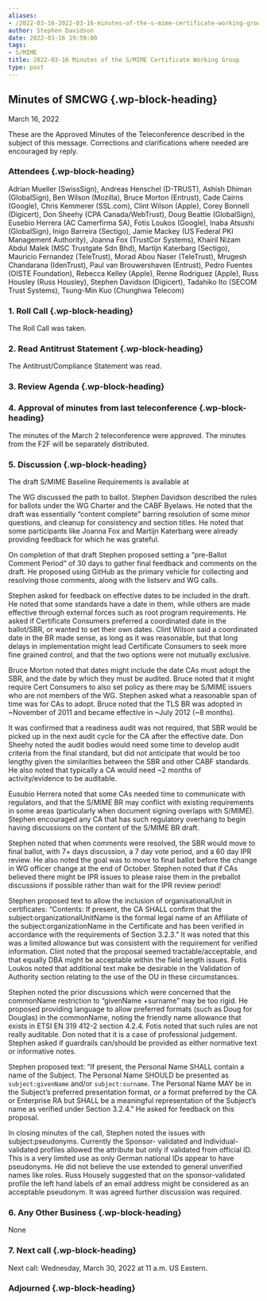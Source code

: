```yaml
---
aliases:
- /2022-03-16-2022-03-16-minutes-of-the-s-mime-certificate-working-group/
author: Stephen Davidson
date: 2022-03-16 19:59:00
tags:
- S/MIME
title: 2022-03-16 Minutes of the S/MIME Certificate Working Group 
type: post
---
```


## Minutes of SMCWG {.wp-block-heading}

March 16, 2022

These are the Approved Minutes of the Teleconference described in the subject of this message. Corrections and clarifications where needed are encouraged by reply.

### Attendees {.wp-block-heading}

Adrian Mueller (SwissSign), Andreas Henschel (D-TRUST), Ashish Dhiman (GlobalSign), Ben Wilson (Mozilla), Bruce Morton (Entrust), Cade Cairns (Google), Chris Kemmerer (SSL.com), Clint Wilson (Apple), Corey Bonnell (Digicert), Don Sheehy (CPA Canada/WebTrust), Doug Beattie (GlobalSign), Eusebio Herrera (AC Camerfirma SA), Fotis Loukos (Google), Inaba Atsushi (GlobalSign), Inigo Barreira (Sectigo), Jamie Mackey (US Federal PKI Management Authority), Joanna Fox (TrustCor Systems), Khairil Nizam Abdul Malek (MSC Trustgate Sdn Bhd), Martijn Katerbarg (Sectigo), Mauricio Fernandez (TeleTrust), Morad Abou Naser (TeleTrust), Mrugesh Chandarana (IdenTrust), Paul van Brouwershaven (Entrust), Pedro Fuentes (OISTE Foundation), Rebecca Kelley (Apple), Renne Rodriguez (Apple), Russ Housley (Russ Housley), Stephen Davidson (Digicert), Tadahiko Ito (SECOM Trust Systems), Tsung-Min Kuo (Chunghwa Telecom)

### 1. Roll Call {.wp-block-heading}

The Roll Call was taken.

### 2. Read Antitrust Statement {.wp-block-heading}

The Antitrust/Compliance Statement was read.

### 3. Review Agenda {.wp-block-heading}

### 4. Approval of minutes from last teleconference {.wp-block-heading}

The minutes of the March 2 teleconference were approved. The minutes from the F2F will be separately distributed.

### 5. Discussion {.wp-block-heading}

The draft S/MIME Baseline Requirements is available at

The WG discussed the path to ballot. Stephen Davidson described the rules for ballots under the WG Charter and the CABF Byelaws. He noted that the draft was essentially “content complete” barring resolution of some minor questions, and cleanup for consistency and section titles. He noted that some participants like Joanna Fox and Martijn Katerbarg were already providing feedback for which he was grateful.

On completion of that draft Stephen proposed setting a “pre-Ballot Comment Period” of 30 days to gather final feedback and comments on the draft. He proposed using GitHub as the primary vehicle for collecting and resolving those comments, along with the listserv and WG calls.

Stephen asked for feedback on effective dates to be included in the draft. He noted that some standards have a date in them, while others are made effective through external forces such as root program requirements. He asked if Certificate Consumers preferred a coordinated date in the ballot/SBR, or wanted to set their own dates. Clint Wilson said a coordinated date in the BR made sense, as long as it was reasonable, but that long delays in implementation might lead Certificate Consumers to seek more fine grained control, and that the two options were not mutually exclusive.

Bruce Morton noted that dates might include the date CAs must adopt the SBR, and the date by which they must be audited. Bruce noted that it might require Cert Consumers to also set policy as there may be S/MIME issuers who are not members of the WG. Stephen asked what a reasonable span of time was for CAs to adopt. Bruce noted that the TLS BR was adopted in ~November of 2011 and became effective in ~July 2012 (~8 months).

It was confirmed that a readiness audit was not required, that SBR would be picked up in the next audit cycle for the CA after the effective date. Don Sheehy noted the audit bodies would need some time to develop audit criteria from the final standard, but did not anticipate that would be too lengthy given the similarities between the SBR and other CABF standards. He also noted that typically a CA would need ~2 months of activity/evidence to be auditable.

Eusubio Herrera noted that some CAs needed time to communicate with regulators, and that the S/MIME BR may conflict with existing requirements in some areas (particularly when document signing overlaps with S/MIME). Stephen encouraged any CA that has such regulatory overhang to begin having discussions on the content of the S/MIME BR draft.

Stephen noted that when comments were resolved, the SBR would move to final ballot, with 7+ days discussion, a 7 day vote period, and a 60 day IPR review. He also noted the goal was to move to final ballot before the change in WG officer change at the end of October. Stephen noted that if CAs believed there might be IPR issues to please raise them in the preballot discussions if possible rather than wait for the IPR review period!

Stephen proposed text to allow the inclusion of organisationalUnit in certificates: “Contents: If present, the CA SHALL confirm that the subject:organizationalUnitName is the formal legal name of an Affiliate of the subject:organizationName in the Certificate and has been verified in accordance with the requirements of Section 3.2.3.” It was noted that this was a limited allowance but was consistent with the requirement for verified information. Clint noted that the proposal seemed tractable/acceptable, and that equally DBA might be acceptable within the field length issues. Fotis Loukos noted that additional text make be desirable in the Validation of Authority section relating to the use of the OU in these circumstances.

Stephen noted the prior discussions which were concerned that the commonName restriction to “givenName +surname” may be too rigid. He proposed providing language to allow preferred formats (such as Doug for Douglas) in the commonName, noting the friendly name allowance that exists in ETSI EN 319 412-2 section 4.2.4. Fotis noted that such rules are not really auditable. Don noted that it is a case of professional judgement. Stephen asked if guardrails can/should be provided as either normative text or informative notes.

Stephen proposed text: “If present, the Personal Name SHALL contain a name of the Subject. The Personal Name SHOULD be presented as `subject:givenName` and/or `subject:surname`. The Personal Name MAY be in the Subject’s preferred presentation format, or a format preferred by the CA or Enterprise RA but SHALL be a meaningful representation of the Subject’s name as verified under Section 3.2.4.” He asked for feedback on this proposal.

In closing minutes of the call, Stephen noted the issues with subject:pseudonyms. Currently the Sponsor- validated and Individual-validated profiles allowed the attribute but only if validated from official ID. This is a very limited use as only German national IDs appear to have pseudonyms. He did not believe the use extended to general unverified names like roles. Russ Housely suggested that on the sponsor-validated profile the left hand labels of an email address might be considered as an acceptable pseudonym. It was agreed further discussion was required.

### 6. Any Other Business {.wp-block-heading}

None

### 7. Next call {.wp-block-heading}

Next call: Wednesday, March 30, 2022 at 11 a.m. US Eastern.

### Adjourned {.wp-block-heading}